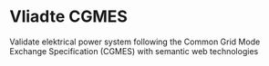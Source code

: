 # Vliadte CGMES

Validate elektrical power system following the Common Grid Mode Exchange Specification (CGMES) with semantic web technologies